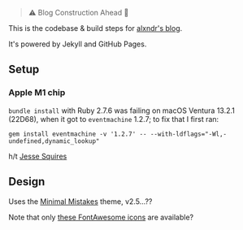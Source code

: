 > ⚠️ Blog Construction Ahead 🚧

This is the codebase & build steps for [alxndr's blog](https://alxndr.blog).

It's powered by Jekyll and GitHub Pages.

## Setup

### Apple M1 chip

`bundle install` with Ruby 2.7.6 was failing on macOS Ventura 13.2.1 (22D68), when it got to `eventmachine` 1.2.7; to fix that I first ran:

```
gem install eventmachine -v '1.2.7' -- --with-ldflags="-Wl,-undefined,dynamic_lookup"
```

h/t [Jesse Squires](https://www.jessesquires.com/blog/2023/01/18/eventmachine-failure-on-macos-ventura/)

## Design

Uses the [Minimal Mistakes](https://mmistakes.github.io/minimal-mistakes/) theme, v2.5...??

Note that only [these FontAwesome icons](https://fontawesome.com/v5/icons/home?f=classic&s=solid) are available?
